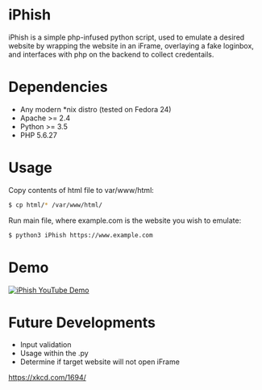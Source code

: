 # iPhish
iPhish is a simple php-infused python script, used to emulate a desired website by wrapping the website in an iFrame, overlaying a fake loginbox, and interfaces with php on the backend to collect credentails.

# Dependencies
* Any modern *nix distro (tested on Fedora 24)
* Apache >= 2.4
* Python >= 3.5
* PHP 5.6.27

# Usage
Copy contents of html file to var/www/html:
```sh
$ cp html/* /var/www/html/
```
Run main file, where example.com is the website you wish to emulate:
```sh
$ python3 iPhish https://www.example.com
```
# Demo 
[![iPhish YouTube Demo](https://img.youtube.com/vi/jMzkWeUoyiM/0.jpg)](https://www.youtube.com/watch?v=jMzkWeUoyiM&feature=youtu.be)

# Future Developments 
* Input validation 
* Usage within the .py
* Determine if target website will not open iFrame

https://xkcd.com/1694/
